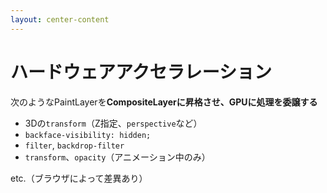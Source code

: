 ```yaml
---
layout: center-content
---
```


# ハードウェアアクセラレーション

次のようなPaintLayerを**CompositeLayerに昇格させ、GPUに処理を委譲する**

- 3Dの`transform`（Z指定、`perspective`など）
- `backface-visibility: hidden;`
- `filter`, `backdrop-filter`
- `transform`、`opacity`（アニメーション中のみ）

<div class="text-end">etc.（ブラウザによって差異あり）</div>

<!--
ところで、アニメーションでCPUに負荷がかかると、CPUが他に行うべきJavaScriptなどの処理が進まなくなってしまうことがあります。

そこで、一定の条件を満たすPaintLayerは、GPUにレンダリング処理を外注するようにします。

このような特別なレイヤーをCompositeLayer（合成レイヤー）と呼び、GPUに処理を外注することをハードウェアアクセラレーションと言います。
-->
